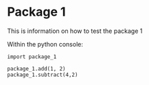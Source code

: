# Package 1

This is information on how to test the package 1

Within the python console:

```
import package_1

package_1.add(1, 2)
package_1.subtract(4,2)
```
